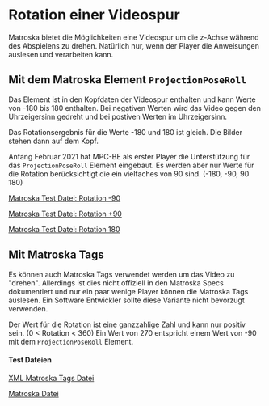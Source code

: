 # Rotation einer Videospur
Matroska bietet die Möglichkeiten eine Videospur um die z-Achse während des Abspielens zu drehen. Natürlich nur, wenn der Player die Anweisungen auslesen und verarbeiten kann.

##  Mit dem Matroska Element `ProjectionPoseRoll`
Das Element ist in den Kopfdaten der Videospur enthalten und kann Werte von -180 bis 180 enthalten. Bei negativen Werten wird das Video gegen den Uhrzeigersinn gedreht und bei postiven Werten im Uhrzeigersinn.

Das Rotationsergebnis für die Werte -180 und 180 ist gleich. Die Bilder stehen dann auf dem Kopf.

Anfang Februar 2021 hat MPC-BE als erster Player die Unterstützung für das `ProjectionPoseRoll` Element eingebaut.
Es werden aber nur Werte für die Rotation berücksichtigt die ein vielfaches von 90 sind. (-180, -90, 90 180)

[Matroska Test Datei: Rotation -90](https://github.com/hubblec4/Matroska-Playback/blob/master/files/Rotate/RotateProjectionPoseRoll_-90.mkv)

[Matroska Test Datei: Rotation +90](https://github.com/hubblec4/Matroska-Playback/blob/master/files/Rotate/RotateProjectionPoseRoll_+90.mkv)

[Matroska Test Datei: Rotation 180](https://github.com/hubblec4/Matroska-Playback/blob/master/files/Rotate/RotateProjectionPoseRoll.mkv)

## Mit Matroska Tags
Es können auch Matroska Tags verwendet werden um das Video zu "drehen". Allerdings ist dies nicht offiziell in den Matroska Specs dokumentiert und nur ein paar wenige Player können die Matroska Tags auslesen. Ein Software Entwickler sollte diese Variante nicht bevorzugt verwenden.

Der Wert für die Rotation ist eine ganzzahlige Zahl und kann nur positiv sein. (0 < Rotation < 360)
Ein Wert von 270 entspricht einem Wert von -90 mit dem `ProjectionPoseRoll` Element.

#### Test Dateien
[XML Matroska Tags Datei](https://github.com/hubblec4/Matroska-Playback/blob/master/files/Rotate/Rotate_Tags.xml)

[Matroska Datei](https://github.com/hubblec4/Matroska-Playback/blob/master/files/Rotate/Rotate_Tags.mkv)